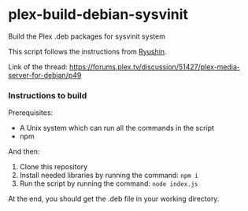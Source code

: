 # plex-build-debian-sysvinit
Build the Plex .deb packages for sysvinit system

This script follows the instructions from [Ryushin](https://forums.plex.tv/profile/discussions/Ryushin).

Link of the thread: https://forums.plex.tv/discussion/51427/plex-media-server-for-debian/p49

### Instructions to build

Prerequisites:

- A Unix system which can run all the commands in the script
- npm

And then:

1. Clone this repository
2. Install needed libraries by running the command:	`npm i`
3. Run the script by running the command: `node index.js`

At the end, you should get the .deb file in your working directory.